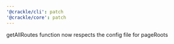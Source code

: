 ```yaml
---
'@crackle/cli': patch
'@crackle/core': patch
---
```


getAllRoutes function now respects the config file for pageRoots
